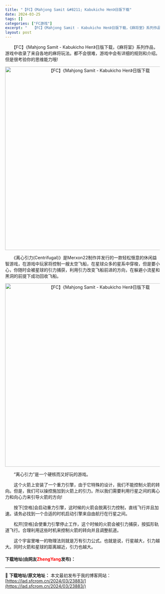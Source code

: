 ```yaml
---
title: "【FC】《Mahjong Samit &#8211; Kabukicho Hen》日版下载"
date: 2024-03-25
tags: []
categories: ["FC游戏"]
excerpt: "　　【FC】《Mahjong Samit - Kabukicho Hen》日版下载，《麻将室》系列作品，游戏中收录了来自各地的麻将玩法。都不会很难，游戏中会有详细的规则和介绍。但是很考验你的思维能力哦! 　　《离心引力(Centrifugal)》是Merxon22制作并发行的一款轻松惬意的休闲益智游&hellip;"
layout: post
---
```


 <p>　　【FC】《Mahjong Samit - Kabukicho Hen》日版下载，《麻将室》系列作品，游戏中收录了来自各地的麻将玩法。都不会很难，游戏中会有详细的规则和介绍。但是很考验你的思维能力哦!</p> <p align="center"><img align="" border="0" src="https://lad.sfcrom.cn/wp-content/uploads/2024/03/20240325_660195d0296c3.png" width="597" alt="【FC】《Mahjong Samit - Kabukicho Hen》日版下载" /></p> <p>　　《离心引力(Centrifugal)》是Merxon22制作并发行的一款轻松惬意的休闲益智游戏，在游戏中玩家将控制一艘太空飞船，在星球众多的星系中穿梭，但是要小心，你随时会被星球的引力捕获，利用引力改变飞船前进的方向，在躲避小流星和黑洞的前提下成功回收飞船。</p> <p align="center"><img align="" border="0" src="https://lad.sfcrom.cn/wp-content/uploads/2024/03/20240325_660195d12ac51.png" width="597" alt="【FC】《Mahjong Samit - Kabukicho Hen》日版下载" /></p> <p>　　&ldquo;离心引力&rdquo;是一个硬核而又好玩的游戏。</p> <p>　　这个火箭上安装了一个重力引擎，由于它特殊的设计，我们不能控制火箭的转向。但是，我们可以操控施加到火箭上的引力。所以我们需要利用行星之间的离心力和向心力来引导火箭的方向!</p> <p>　　按下[空格]会启动重力引擎，这时候的火箭会脱离引力控制，直线飞行并且加速。请务必找到一个合适的时机启动引擎来自由航行在行星之间。</p> <p>　　松开[空格]会使重力引擎停止工作，这个时候的火箭会被引力捕获，按弧形轨道飞行。合理利用这些时机来控制火箭的转向并且调整航道。</p> <p>　　这个宇宙里唯一的物理法则就是万有引力公式。也就是说，行星越大，引力越大。同时火箭和星球的距离越近，引力也越大。</p> <p><h4>下载地址(由网友<font color="red">ZhengYang</font>发布)：</h4></p> 

---
📖 **下载地址/原文地址：** 本文最初发布于我的博客网站：[https://lad.sfcrom.cn/2024/03/23883/](https://lad.sfcrom.cn/2024/03/23883/)
